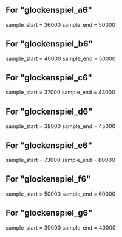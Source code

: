 ## For "glockenspiel_a6"
sample_start  = 36000
sample_end    = 50000
## For "glockenspiel_b6"
sample_start  = 40000
sample_end    = 50000
## For "glockenspiel_c6"
sample_start  = 37000
sample_end    = 43000
## For "glockenspiel_d6"
sample_start  = 38000
sample_end    = 45000
## For "glockenspiel_e6"
sample_start  = 73000
sample_end    = 80000
## For "glockenspiel_f6"
sample_start  = 50000
sample_end    = 60000
## For "glockenspiel_g6"
sample_start  = 30000
sample_end    = 40000